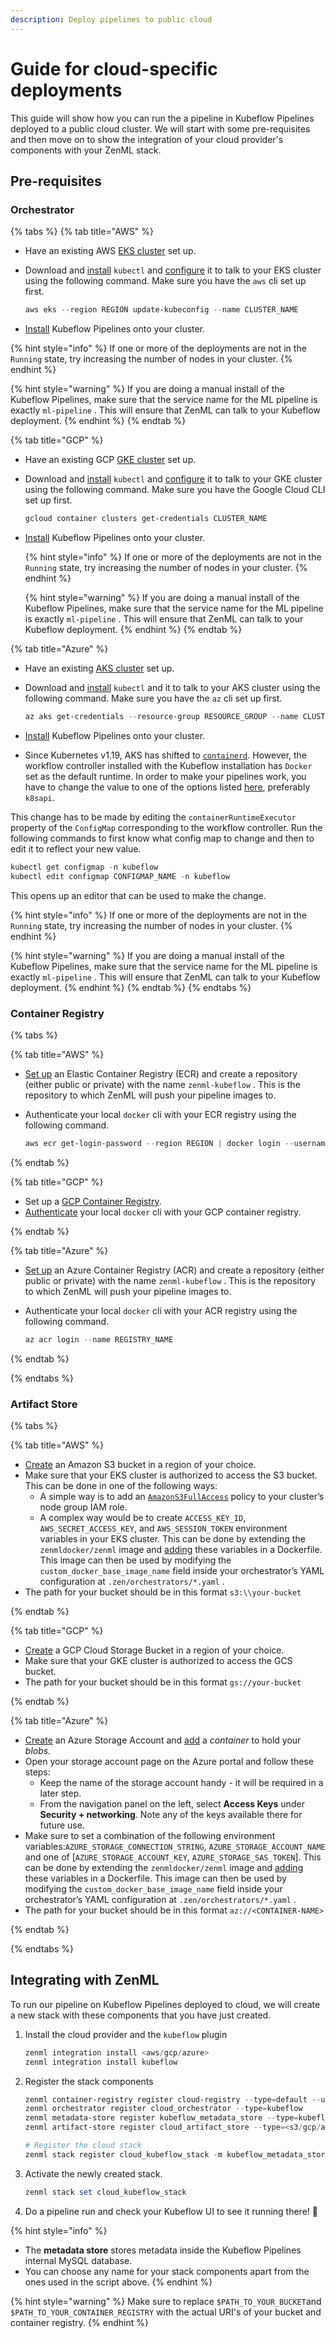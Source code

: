 ```yaml
---
description: Deploy pipelines to public cloud
---
```


# Guide for cloud-specific deployments

This guide will show how you can run the a pipeline in Kubeflow Pipelines deployed to a public cloud cluster. We will start with some pre-requisites and then move on to show the integration of your cloud provider's components with your ZenML stack.


## Pre-requisites

### Orchestrator

{% tabs %}
{% tab title="AWS" %}
* Have an existing AWS [EKS cluster](https://docs.aws.amazon.com/eks/latest/userguide/create-cluster.html) set up.
*   Download and [install](https://kubernetes.io/docs/tasks/tools/) `kubectl` and [configure](https://aws.amazon.com/premiumsupport/knowledge-center/eks-cluster-connection/) it to talk to your EKS cluster using the following command. Make sure you have the `aws` cli set up first.

    ```powershell
    aws eks --region REGION update-kubeconfig --name CLUSTER_NAME
    ```
* [Install](https://www.kubeflow.org/docs/components/pipelines/installation/standalone-deployment/#deploying-kubeflow-pipelines) Kubeflow Pipelines onto your cluster.

{% hint style="info" %}
&#x20;If one or more of the deployments are not in the `Running` state, try increasing the number of nodes in your cluster.
{% endhint %}

{% hint style="warning" %}
If you are doing a manual install of the Kubeflow Pipelines, make sure that the service name for the ML pipeline is exactly `ml-pipeline` . This will ensure that ZenML can talk to your Kubeflow deployment.
{% endhint %}
{% endtab %}

{% tab title="GCP" %}
* Have an existing GCP [GKE cluster](https://cloud.google.com/kubernetes-engine/docs/quickstart) set up.
*   Download and [install](https://kubernetes.io/docs/tasks/tools/) `kubectl` and [configure](https://cloud.google.com/kubernetes-engine/docs/how-to/cluster-access-for-kubectl) it to talk to your GKE cluster using the following command. Make sure you have the Google Cloud CLI set up first.

    ```powershell
    gcloud container clusters get-credentials CLUSTER_NAME
    ```
*   [Install](https://www.kubeflow.org/docs/distributions/gke/deploy/overview/) Kubeflow Pipelines onto your cluster.

    {% hint style="info" %}
    If one or more of the deployments are not in the `Running` state, try increasing the number of nodes in your cluster.
    {% endhint %}

    {% hint style="warning" %}
    If you are doing a manual install of the Kubeflow Pipelines, make sure that the service name for the ML pipeline is exactly `ml-pipeline` . This will ensure that ZenML can talk to your Kubeflow deployment.
    {% endhint %}
{% endtab %}

{% tab title="Azure" %}

* Have an existing [AKS cluster](https://azure.microsoft.com/en-in/services/kubernetes-service/#documentation) set up.
*   Download and [install](https://kubernetes.io/docs/tasks/tools/) `kubectl` and it to talk to your AKS cluster using the following command. Make sure you have the `az` cli set up first.

    ```powershell
    az aks get-credentials --resource-group RESOURCE_GROUP --name CLUSTER_NAME
    ```
* [Install](https://www.kubeflow.org/docs/components/pipelines/installation/standalone-deployment/#deploying-kubeflow-pipelines) Kubeflow Pipelines onto your cluster.
* Since Kubernetes v1.19, AKS has shifted to [`containerd`](https://docs.microsoft.com/en-us/azure/aks/cluster-configuration#container-runtime-configuration). However, the workflow controller installed with the Kubeflow installation has `Docker` set as the default runtime. In order to make your pipelines work, you have to change the value to one of the options listed [here](https://argoproj.github.io/argo-workflows/workflow-executors/#workflow-executors), preferably `k8sapi`.

This change has to be made by editing the `containerRuntimeExecutor` property of the `ConfigMap` corresponding to the workflow controller. Run the following commands to first know what config map to change and then to edit it to reflect your new value.
```powershell
kubectl get configmap -n kubeflow
kubectl edit configmap CONFIGMAP_NAME -n kubeflow
```
This opens up an editor that can be used to make the change. 

{% hint style="info" %}
&#x20;If one or more of the deployments are not in the `Running` state, try increasing the number of nodes in your cluster.
{% endhint %}

{% hint style="warning" %}
If you are doing a manual install of the Kubeflow Pipelines, make sure that the service name for the ML pipeline is exactly `ml-pipeline` . This will ensure that ZenML can talk to your Kubeflow deployment.
{% endhint %}
{% endtab %}
{% endtabs %}

    
### Container Registry

{% tabs %}

{% tab title="AWS" %} 

- [Set up](https://docs.aws.amazon.com/AmazonECR/latest/userguide/get-set-up-for-amazon-ecr.html) an Elastic Container Registry (ECR) and create a repository (either public or private) with the name `zenml-kubeflow` . This is the repository to which ZenML will push your pipeline images to.
- Authenticate your local `docker` cli with your ECR registry using the following command.
    
    ```powershell
    aws ecr get-login-password --region REGION | docker login --username AWS --password-stdin ACCOUNT_ID.dkr.ecr.REGION.amazonaws.com
    ```

{% endtab %} 

{% tab title="GCP" %}

- Set up a [GCP Container Registry](https://cloud.google.com/container-registry/docs).
- [Authenticate](https://cloud.google.com/container-registry/docs/advanced-authentication) your local `docker` cli with your GCP container registry.
    

{% endtab %}


{% tab title="Azure" %} 

- [Set up](https://azure.microsoft.com/en-in/services/container-registry/#get-started) an Azure Container Registry (ACR) and create a repository (either public or private) with the name `zenml-kubeflow` . This is the repository to which ZenML will push your pipeline images to.
- Authenticate your local `docker` cli with your ACR registry using the following command.
    
    ```powershell
    az acr login --name REGISTRY_NAME
    ```

{% endtab %} 

{% endtabs %}

    

### Artifact Store

{% tabs %}

{% tab title="AWS" %} 

- [Create](https://docs.aws.amazon.com/AmazonS3/latest/userguide/create-bucket-overview.html) an Amazon S3 bucket in a region of your choice.
- Make sure that your EKS cluster is authorized to access the S3 bucket. This can be done in one of the following ways:
    - A simple way is to add an [`AmazonS3FullAccess`](https://console.aws.amazon.com/iam/home#/policies/arn:aws:iam::aws:policy/AmazonS3FullAccess) policy to your cluster’s node group IAM role.
    - A complex way would be to create `ACCESS_KEY_ID`, `AWS_SECRET_ACCESS_KEY`, and `AWS_SESSION_TOKEN` environment variables in your EKS cluster. This can be done by extending the `zenmldocker/zenml` image and [adding](https://docs.docker.com/engine/reference/builder/#env) these variables in a Dockerfile. 
    This image can then be used by modifying the `custom_docker_base_image_name` field inside your orchestrator’s YAML configuration at `.zen/orchestrators/*.yaml` .
- The path for your bucket should be in this format `s3:\\your-bucket`

{% endtab %} 

{% tab title="GCP" %}

- [Create](https://cloud.google.com/storage/docs/creating-buckets) a GCP Cloud Storage Bucket in a region of your choice.
- Make sure that your GKE cluster is authorized to access the GCS bucket.
- The path for your bucket should be in this format `gs://your-bucket`

{% endtab %}


{% tab title="Azure" %} 

- [Create](https://docs.microsoft.com/en-us/azure/storage/common/storage-account-overview) an Azure Storage Account and [add](https://docs.microsoft.com/en-us/azure/storage/blobs/storage-quickstart-blobs-portal) a *container* to hold your *blobs.*
- Open your storage account page on the Azure portal and follow these steps:
    - Keep the name of the storage account handy - it will be required in a later step.
    - From the navigation panel on the left, select **Access Keys** under **Security + networking**. Note any of the keys available there for future use.
- Make sure to set a combination of the following environment variables:`AZURE_STORAGE_CONNECTION_STRING`, `AZURE_STORAGE_ACCOUNT_NAME` and one of 
[`AZURE_STORAGE_ACCOUNT_KEY`, `AZURE_STORAGE_SAS_TOKEN`]. This can be done by extending the `zenmldocker/zenml` image and [adding](https://docs.docker.com/engine/reference/builder/#env) these variables in a Dockerfile. 
This image can then be used by modifying the `custom_docker_base_image_name` field inside your orchestrator’s YAML configuration at `.zen/orchestrators/*.yaml` .
- The path for your bucket should be in this format `az://<CONTAINER-NAME>`

{% endtab %} 

{% endtabs %}




## Integrating with ZenML

To run our pipeline on Kubeflow Pipelines deployed to cloud, we will create a new stack with these components that you have just created. 

1. Install the cloud provider and the `kubeflow` plugin
    
    ```powershell
    zenml integration install <aws/gcp/azure>
    zenml integration install kubeflow
    ```
    
2. Register the stack components
    
    ```powershell
    zenml container-registry register cloud-registry --type=default --uri=$PATH_TO_YOUR_CONTAINER_REGISTRY
    zenml orchestrator register cloud_orchestrator --type=kubeflow
    zenml metadata-store register kubeflow_metadata_store --type=kubeflow
    zenml artifact-store register cloud_artifact_store --type=<s3/gcp/azure> --path=$PATH_TO_YOUR_BUCKET
    
    # Register the cloud stack
    zenml stack register cloud_kubeflow_stack -m kubeflow_metadata_store -a cloud_artifact_store -o cloud_orchestrator -c cloud_registry
    ```
    
3. Activate the newly created stack.
    
    ```powershell
    zenml stack set cloud_kubeflow_stack
    ```
    
4. Do a pipeline run and check your Kubeflow UI to see it running there! 🚀

{% hint style="info" %}
* The **metadata store** stores metadata inside the Kubeflow Pipelines internal MySQL database.
* You can choose any name for your stack components apart from the ones used in the script above.
{% endhint %}

{% hint style="warning" %}
&#x20;Make sure to replace `$PATH_TO_YOUR_BUCKET`and `$PATH_TO_YOUR_CONTAINER_REGISTRY` with the actual URI's of your bucket and container registry.
{% endhint %}
